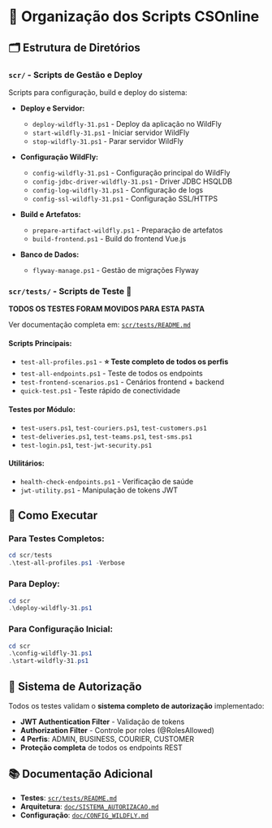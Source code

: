 # 📁 Organização dos Scripts CSOnline

## 🗂️ **Estrutura de Diretórios**

### `scr/` - **Scripts de Gestão e Deploy**
Scripts para configuração, build e deploy do sistema:

- **Deploy e Servidor:**
  - `deploy-wildfly-31.ps1` - Deploy da aplicação no WildFly
  - `start-wildfly-31.ps1` - Iniciar servidor WildFly
  - `stop-wildfly-31.ps1` - Parar servidor WildFly

- **Configuração WildFly:**
  - `config-wildfly-31.ps1` - Configuração principal do WildFly
  - `config-jdbc-driver-wildfly-31.ps1` - Driver JDBC HSQLDB
  - `config-log-wildfly-31.ps1` - Configuração de logs
  - `config-ssl-wildfly-31.ps1` - Configuração SSL/HTTPS

- **Build e Artefatos:**
  - `prepare-artifact-wildfly.ps1` - Preparação de artefatos
  - `build-frontend.ps1` - Build do frontend Vue.js

- **Banco de Dados:**
  - `flyway-manage.ps1` - Gestão de migrações Flyway

### `scr/tests/` - **Scripts de Teste** 🧪
**TODOS OS TESTES FORAM MOVIDOS PARA ESTA PASTA**

Ver documentação completa em: [`scr/tests/README.md`](tests/README.md)

#### **Scripts Principais:**
- `test-all-profiles.ps1` - **⭐ Teste completo de todos os perfis**
- `test-all-endpoints.ps1` - Teste de todos os endpoints
- `test-frontend-scenarios.ps1` - Cenários frontend + backend
- `quick-test.ps1` - Teste rápido de conectividade

#### **Testes por Módulo:**
- `test-users.ps1`, `test-couriers.ps1`, `test-customers.ps1`
- `test-deliveries.ps1`, `test-teams.ps1`, `test-sms.ps1`
- `test-login.ps1`, `test-jwt-security.ps1`

#### **Utilitários:**
- `health-check-endpoints.ps1` - Verificação de saúde
- `jwt-utility.ps1` - Manipulação de tokens JWT

## 🚀 **Como Executar**

### **Para Testes Completos:**
```powershell
cd scr/tests
.\test-all-profiles.ps1 -Verbose
```

### **Para Deploy:**
```powershell
cd scr
.\deploy-wildfly-31.ps1
```

### **Para Configuração Inicial:**
```powershell
cd scr
.\config-wildfly-31.ps1
.\start-wildfly-31.ps1
```

## 🔐 **Sistema de Autorização**

Todos os testes validam o **sistema completo de autorização** implementado:

- **JWT Authentication Filter** - Validação de tokens
- **Authorization Filter** - Controle por roles (@RolesAllowed)
- **4 Perfis**: ADMIN, BUSINESS, COURIER, CUSTOMER
- **Proteção completa** de todos os endpoints REST

## 📚 **Documentação Adicional**

- **Testes**: [`scr/tests/README.md`](tests/README.md)
- **Arquitetura**: [`doc/SISTEMA_AUTORIZACAO.md`](../doc/SISTEMA_AUTORIZACAO.md)
- **Configuração**: [`doc/CONFIG_WILDFLY.md`](../doc/CONFIG_WILDFLY.md)
